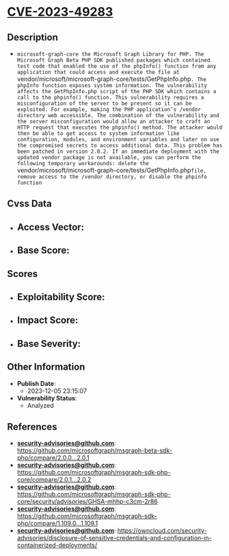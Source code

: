 
# [CVE-2023-49283](https://github.com/microsoftgraph/msgraph-beta-sdk-php/compare/2.0.0...2.0.1)

## Description

- `microsoft-graph-core the Microsoft Graph Library for PHP. The Microsoft Graph Beta PHP SDK published packages which contained test code that enabled the use of the phpInfo() function from any application that could access and execute the file at `vendor/microsoft/microsoft-graph-core/tests/GetPhpInfo.php`. The phpInfo function exposes system information. The vulnerability affects the GetPhpInfo.php script of the PHP SDK which contains a call to the phpinfo() function. This vulnerability requires a misconfiguration of the server to be present so it can be exploited. For example, making the PHP application’s /vendor directory web accessible. The combination of the vulnerability and the server misconfiguration would allow an attacker to craft an HTTP request that executes the phpinfo() method. The attacker would then be able to get access to system information like configuration, modules, and environment variables and later on use the compromised secrets to access additional data. This problem has been patched in version 2.0.2. If an immediate deployment with the updated vendor package is not available, you can perform the following temporary workarounds: delete the `vendor/microsoft/microsoft-graph-core/tests/GetPhpInfo.php` file, remove access to the /vendor directory, or disable the phpinfo function
`

## Cvss Data

- **Access Vector**:
  - 
- **Base Score**:
  - 

## Scores

- **Exploitability Score**:
  - 
- **Impact Score**:
  - 
- **Base Severity**:
  - 

## Other Information

- **Publish Date**:
  - 2023-12-05 23:15:07
- **Vulnerability Status**:
  - Analyzed

## References

- **security-advisories@github.com**: https://github.com/microsoftgraph/msgraph-beta-sdk-php/compare/2.0.0...2.0.1
- **security-advisories@github.com**: https://github.com/microsoftgraph/msgraph-sdk-php-core/compare/2.0.1...2.0.2
- **security-advisories@github.com**: https://github.com/microsoftgraph/msgraph-sdk-php-core/security/advisories/GHSA-mhhp-c3cm-2r86
- **security-advisories@github.com**: https://github.com/microsoftgraph/msgraph-sdk-php/compare/1.109.0...1.109.1
- **security-advisories@github.com**: https://owncloud.com/security-advisories/disclosure-of-sensitive-credentials-and-configuration-in-containerized-deployments/
